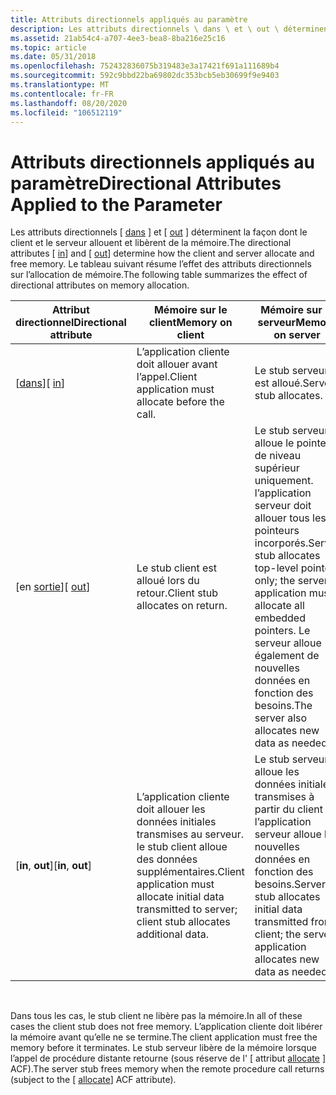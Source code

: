```yaml
---
title: Attributs directionnels appliqués au paramètre
description: Les attributs directionnels \ dans \ et \ out \ déterminent la façon dont le client et le serveur allouent et libèrent de la mémoire. Le tableau suivant résume l’effet des attributs directionnels sur l’allocation de mémoire.
ms.assetid: 21ab54c4-a707-4ee3-bea8-8ba216e25c16
ms.topic: article
ms.date: 05/31/2018
ms.openlocfilehash: 752432836075b319483e3a17421f691a111689b4
ms.sourcegitcommit: 592c9bbd22ba69802dc353bcb5eb30699f9e9403
ms.translationtype: MT
ms.contentlocale: fr-FR
ms.lasthandoff: 08/20/2020
ms.locfileid: "106512119"
---
```

# <a name="directional-attributes-applied-to-the-parameter"></a><span data-ttu-id="de815-104">Attributs directionnels appliqués au paramètre</span><span class="sxs-lookup"><span data-stu-id="de815-104">Directional Attributes Applied to the Parameter</span></span>

<span data-ttu-id="de815-105">Les attributs directionnels \[ [dans](/windows/desktop/Midl/in) \] et \[ [out](/windows/desktop/Midl/out-idl) \] déterminent la façon dont le client et le serveur allouent et libèrent de la mémoire.</span><span class="sxs-lookup"><span data-stu-id="de815-105">The directional attributes \[ [in](/windows/desktop/Midl/in)\] and \[ [out](/windows/desktop/Midl/out-idl)\] determine how the client and server allocate and free memory.</span></span> <span data-ttu-id="de815-106">Le tableau suivant résume l’effet des attributs directionnels sur l’allocation de mémoire.</span><span class="sxs-lookup"><span data-stu-id="de815-106">The following table summarizes the effect of directional attributes on memory allocation.</span></span>



| <span data-ttu-id="de815-107">Attribut directionnel</span><span class="sxs-lookup"><span data-stu-id="de815-107">Directional attribute</span></span>    | <span data-ttu-id="de815-108">Mémoire sur le client</span><span class="sxs-lookup"><span data-stu-id="de815-108">Memory on client</span></span>                                                                                            | <span data-ttu-id="de815-109">Mémoire sur le serveur</span><span class="sxs-lookup"><span data-stu-id="de815-109">Memory on server</span></span>                                                                                                                                        |
|--------------------------|-------------------------------------------------------------------------------------------------------------|---------------------------------------------------------------------------------------------------------------------------------------------------------|
| <span data-ttu-id="de815-110">\[[dans](/windows/desktop/Midl/in)\]</span><span class="sxs-lookup"><span data-stu-id="de815-110">\[ [in](/windows/desktop/Midl/in)\]</span></span>       | <span data-ttu-id="de815-111">L’application cliente doit allouer avant l’appel.</span><span class="sxs-lookup"><span data-stu-id="de815-111">Client application must allocate before the call.</span></span>                                                           | <span data-ttu-id="de815-112">Le stub serveur est alloué.</span><span class="sxs-lookup"><span data-stu-id="de815-112">Server stub allocates.</span></span>                                                                                                                                  |
| <span data-ttu-id="de815-113">\[en [sortie](/windows/desktop/Midl/out-idl)\]</span><span class="sxs-lookup"><span data-stu-id="de815-113">\[ [out](/windows/desktop/Midl/out-idl)\]</span></span> | <span data-ttu-id="de815-114">Le stub client est alloué lors du retour.</span><span class="sxs-lookup"><span data-stu-id="de815-114">Client stub allocates on return.</span></span>                                                                            | <span data-ttu-id="de815-115">Le stub serveur alloue le pointeur de niveau supérieur uniquement. l’application serveur doit allouer tous les pointeurs incorporés.</span><span class="sxs-lookup"><span data-stu-id="de815-115">Server stub allocates top-level pointer only; the server application must allocate all embedded pointers.</span></span> <span data-ttu-id="de815-116">Le serveur alloue également de nouvelles données en fonction des besoins.</span><span class="sxs-lookup"><span data-stu-id="de815-116">The server also allocates new data as needed.</span></span> |
| <span data-ttu-id="de815-117">\[**in**, **out**\]</span><span class="sxs-lookup"><span data-stu-id="de815-117">\[**in**, **out**\]</span></span>      | <span data-ttu-id="de815-118">L’application cliente doit allouer les données initiales transmises au serveur. le stub client alloue des données supplémentaires.</span><span class="sxs-lookup"><span data-stu-id="de815-118">Client application must allocate initial data transmitted to server; client stub allocates additional data.</span></span> | <span data-ttu-id="de815-119">Le stub serveur alloue les données initiales transmises à partir du client ; l’application serveur alloue les nouvelles données en fonction des besoins.</span><span class="sxs-lookup"><span data-stu-id="de815-119">Server stub allocates initial data transmitted from client; the server application allocates new data as needed.</span></span>                                        |



 

<span data-ttu-id="de815-120">Dans tous les cas, le stub client ne libère pas la mémoire.</span><span class="sxs-lookup"><span data-stu-id="de815-120">In all of these cases the client stub does not free memory.</span></span> <span data-ttu-id="de815-121">L’application cliente doit libérer la mémoire avant qu’elle ne se termine.</span><span class="sxs-lookup"><span data-stu-id="de815-121">The client application must free the memory before it terminates.</span></span> <span data-ttu-id="de815-122">Le stub serveur libère de la mémoire lorsque l’appel de procédure distante retourne (sous réserve de l' \[ attribut [allocate](/windows/desktop/Midl/allocate) \] ACF).</span><span class="sxs-lookup"><span data-stu-id="de815-122">The server stub frees memory when the remote procedure call returns (subject to the \[ [allocate](/windows/desktop/Midl/allocate)\] ACF attribute).</span></span>

 

 